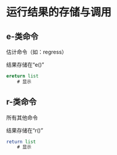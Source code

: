 # 运行结果的存储与调用

## e-类命令

估计命令（如：regress）

结果存储在“e()”

```stata
ereturn list
	# 显示
```





## r-类命令

所有其他命令

结果存储在“r()”

```stata
return list
	# 显示
```

